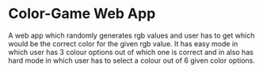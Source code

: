 # Color-Game Web App

A web app which randomly generates rgb values and user has to get which would be the correct color for the given rgb value.
It has easy mode in which user has 3 colour options out of which one is correct and in also has hard mode in which user has to select a colour out of 6 given color options.

